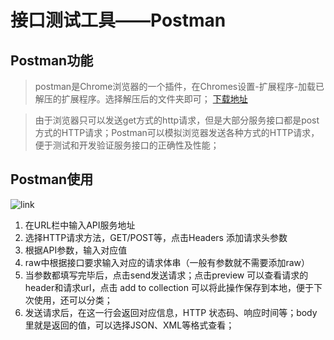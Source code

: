 # 接口测试工具——Postman

## Postman功能

>postman是Chrome浏览器的一个插件，在Chromes设置-扩展程序-加载已解压的扩展程序。选择解压后的文件夹即可； [下载地址](http://pdktest.lifecreatech.com:9000/lifecreate/workdoc/blob/master/utils%20%E5%B7%A5%E5%85%B7/Postman-REST-Client_v0.8.1.rar)

>由于浏览器只可以发送get方式的http请求，但是大部分服务接口都是post方式的HTTP请求；Postman可以模拟浏览器发送各种方式的HTTP请求，便于测试和开发验证服务接口的正确性及性能；


## Postman使用


![link](http://i1.tietuku.com/0241861163b210bd.jpg)

1. 在URL栏中输入API服务地址
2. 选择HTTP请求方法，GET/POST等，点击Headers 添加请求头参数
3. 根据API参数，输入对应值
4. raw中根据接口要求输入对应的请求体串（一般有参数就不需要添加raw）
5. 当参数都填写完毕后，点击send发送请求；点击preview 可以查看请求的header和请求url，点击 add to collection 可以将此操作保存到本地，便于下次使用，还可以分类；
6. 发送请求后，在这一行会返回对应信息，HTTP 状态码、响应时间等；body 里就是返回的值，可以选择JSON、XML等格式查看；

